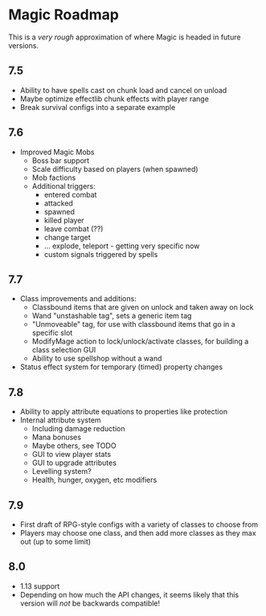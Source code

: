 # Magic Roadmap

This is a *very rough* approximation of where Magic is headed in future versions.

## 7.5

 - Ability to have spells cast on chunk load and cancel on unload
 - Maybe optimize effectlib chunk effects with player range
 - Break survival configs into a separate example

## 7.6

 - Improved Magic Mobs
   - Boss bar support 
   - Scale difficulty based on players (when spawned)
   - Mob factions
   - Additional triggers:
     - entered combat
     - attacked
     - spawned
     - killed player
     - leave combat (??)
     - change target
     - ... explode, teleport - getting very specific now
     - custom signals triggered by spells
     
## 7.7

 - Class improvements and additions:
     - Classbound items that are given on unlock and taken away on lock
     - Wand "unstashable tag", sets a generic item tag
     - "Unmoveable" tag, for use with classbound items that go in a specific slot
     - ModifyMage action to lock/unlock/activate classes, for building a class selection GUI
     - Ability to use spellshop without a wand
 - Status effect system for temporary (timed) property changes

## 7.8

 - Ability to apply attribute equations to properties like protection
 - Internal attribute system
   - Including damage reduction
   - Mana bonuses
   - Maybe others, see TODO
   - GUI to view player stats
   - GUI to upgrade attributes
   - Levelling system? 
   - Health, hunger, oxygen, etc modifiers
 
## 7.9

 - First draft of RPG-style configs with a variety of classes to choose from
 - Players may choose one class, and then add more classes as they max out (up to some limit)
 
## 8.0
 
 - 1.13 support
 - Depending on how much the API changes, it seems likely that this version will *not* be backwards compatible!